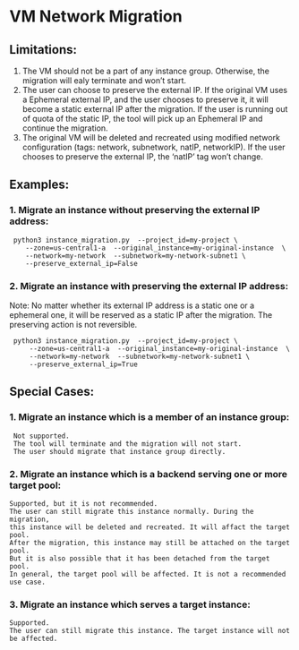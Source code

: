 # VM Network Migration
## Limitations:
1. The VM should not be a part of any instance group. Otherwise, the migration will ealy terminate and won’t start.
2. The user can choose to preserve the external IP. If the original VM uses a Ephemeral external IP, and the user chooses to preserve it, it will become a static external IP after the migration. If the user is running out of quota of the static IP, the tool will pick up an Ephemeral IP and continue the migration.
3. The original VM will be deleted and recreated using modified network configuration (tags: network, subnetwork, natIP, networkIP). If the user chooses to preserve the external IP, the ‘natIP’ tag won’t change.

## Examples:
### 1. Migrate an instance without preserving the external IP address:
     python3 instance_migration.py  --project_id=my-project \
        --zone=us-central1-a  --original_instance=my-original-instance  \
        --network=my-network  --subnetwork=my-network-subnet1 \
        --preserve_external_ip=False 
### 2. Migrate an instance with preserving the external IP address:
Note: No matter whether its external IP address is a static one or a ephemeral one, 
it will be reserved as a static IP after the migration. The preserving action is not reversible. 

     python3 instance_migration.py  --project_id=my-project \
         --zone=us-central1-a  --original_instance=my-original-instance  \
         --network=my-network  --subnetwork=my-network-subnet1 \
         --preserve_external_ip=True

## Special Cases:
### 1. Migrate an instance which is a member of an instance group:
     Not supported. 
     The tool will terminate and the migration will not start.
     The user should migrate that instance group directly.
     
### 2. Migrate an instance which is a backend serving one or more target pool:
    Supported, but it is not recommended. 
    The user can still migrate this instance normally. During the migration, 
    this instance will be deleted and recreated. It will affact the target pool.
    After the migration, this instance may still be attached on the target pool. 
    But it is also possible that it has been detached from the target pool. 
    In general, the target pool will be affected. It is not a recommended use case.

### 3. Migrate an instance which serves a target instance:
    Supported.
    The user can still migrate this instance. The target instance will not be affected.
    